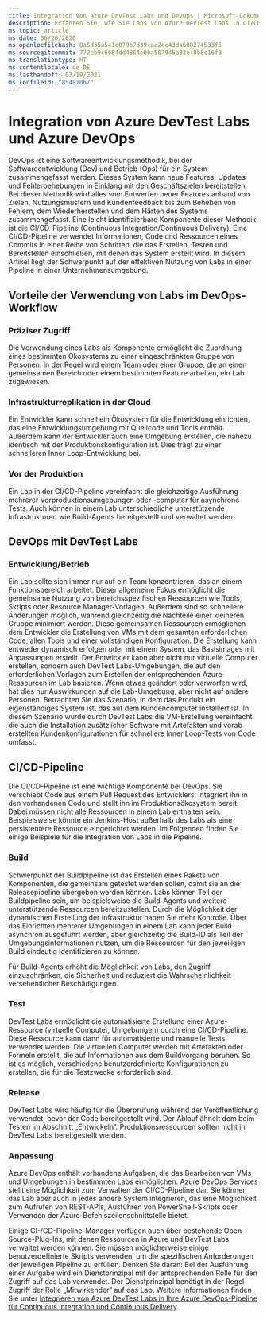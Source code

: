 ```yaml
---
title: Integration von Azure DevTest Labs und DevOps | Microsoft-Dokumentation
description: Erfahren Sie, wie Sie Labs von Azure DevTest Labs in CI/CD-Pipelines (Continuous Integration/Continuous Delivery) in einer Unternehmensumgebung verwenden.
ms.topic: article
ms.date: 06/26/2020
ms.openlocfilehash: 8a5d35a541e079b7d39cae2ec43da608274533f5
ms.sourcegitcommit: 772eb9c6684dd4864e0ba507945a83e48b8c16f0
ms.translationtype: HT
ms.contentlocale: de-DE
ms.lasthandoff: 03/19/2021
ms.locfileid: "85481067"
---
```

# <a name="integration-of-azure-devtest-labs-and-azure-devops"></a>Integration von Azure DevTest Labs und Azure DevOps
DevOps ist eine Softwareentwicklungsmethodik, bei der Softwareentwicklung (Dev) und Betrieb (Ops) für ein System zusammengefasst werden. Dieses System kann neue Features, Updates und Fehlerbehebungen in Einklang mit den Geschäftszielen bereitstellen. Bei dieser Methodik wird alles vom Entwerfen neuer Features anhand von Zielen, Nutzungsmustern und Kundenfeedback bis zum Beheben von Fehlern, dem Wiederherstellen und dem Härten des Systems zusammengefasst. Eine leicht identifizierbare Komponente dieser Methodik ist die CI/CD-Pipeline (Continuous Integration/Continuous Delivery). Eine CI/CD-Pipeline verwendet Informationen, Code und Ressourcen eines Commits in einer Reihe von Schritten, die das Erstellen, Testen und Bereitstellen einschließen, mit denen das System erstellt wird. In diesem Artikel liegt der Schwerpunkt auf der effektiven Nutzung von Labs in einer Pipeline in einer Unternehmensumgebung. 

## <a name="benefits-of-using-labs-in-devops-workflow"></a>Vorteile der Verwendung von Labs im DevOps-Workflow 

### <a name="focused-access"></a>Präziser Zugriff 
Die Verwendung eines Labs als Komponente ermöglicht die Zuordnung eines bestimmten Ökosystems zu einer eingeschränkten Gruppe von Personen. In der Regel wird einem Team oder einer Gruppe, die an einen gemeinsamen Bereich oder einem bestimmten Feature arbeiten, ein Lab zugewiesen.   

### <a name="infrastructure-replication-in-the-cloud"></a>Infrastrukturreplikation in der Cloud 
Ein Entwickler kann schnell ein Ökosystem für die Entwicklung einrichten, das eine Entwicklungsumgebung mit Quellcode und Tools enthält. Außerdem kann der Entwickler auch eine Umgebung erstellen, die nahezu identisch mit der Produktionskonfiguration ist. Dies trägt zu einer schnelleren Inner Loop-Entwicklung bei. 

### <a name="pre-production"></a>Vor der Produktion 
Ein Lab in der CI/CD-Pipeline vereinfacht die gleichzeitige Ausführung mehrerer Vorproduktionsumgebungen oder -computer für asynchrone Tests. Auch können in einem Lab unterschiedliche unterstützende Infrastrukturen wie Build-Agents bereitgestellt und verwaltet werden. 

## <a name="devops-with-devtest-labs"></a>DevOps mit DevTest Labs 

### <a name="development--operation"></a>Entwicklung/Betrieb 
Ein Lab sollte sich immer nur auf ein Team konzentrieren, das an einem Funktionsbereich arbeitet. Dieser allgemeine Fokus ermöglicht die gemeinsame Nutzung von bereichsspezifischen Ressourcen wie Tools, Skripts oder Resource Manager-Vorlagen. Außerdem sind so schnellere Änderungen möglich, während gleichzeitig die Nachteile einer kleineren Gruppe minimiert werden. Diese gemeinsamen Ressourcen ermöglichen dem Entwickler die Erstellung von VMs mit dem gesamten erforderlichen Code, allen Tools und einer vollständigen Konfiguration. Die Erstellung kann entweder dynamisch erfolgen oder mit einem System, das Basisimages mit Anpassungen erstellt. Der Entwickler kann aber nicht nur virtuelle Computer erstellen, sondern auch DevTest Labs-Umgebungen, die auf den erforderlichen Vorlagen zum Erstellen der entsprechenden Azure-Ressourcen im Lab basieren. Wenn etwas geändert oder verworfen wird, hat dies nur Auswirkungen auf die Lab-Umgebung, aber nicht auf andere Personen. Betrachten Sie das Szenario, in dem das Produkt ein eigenständiges System ist, das auf dem Kundencomputer installiert ist. In diesem Szenario wurde durch DevTest Labs die VM-Erstellung vereinfacht, die auch die Installation zusätzlicher Software mit Artefakten und vorab erstellten Kundenkonfigurationen für schnellere Inner Loop-Tests von Code umfasst. 
  
## <a name="cicd-pipeline"></a>CI/CD-Pipeline 
Die CI/CD-Pipeline ist eine wichtige Komponente bei DevOps. Sie verschiebt Code aus einem Pull Request des Entwicklers, integriert ihn in den vorhandenen Code und stellt ihn im Produktionsökosystem bereit. Dabei müssen nicht alle Ressourcen in einem Lab enthalten sein. Beispielsweise könnte ein Jenkins-Host außerhalb des Labs als eine persistentere Ressource eingerichtet werden. Im Folgenden finden Sie einige Beispiele für die Integration von Labs in die Pipeline. 

### <a name="build"></a>Build 
Schwerpunkt der Buildpipeline ist das Erstellen eines Pakets von Komponenten, die gemeinsam getestet werden sollen, damit sie an die Releasepipeline übergeben werden können. Labs können Teil der Buildpipeline sein, um beispielsweise die Build-Agents und weitere unterstützende Ressourcen bereitzustellen. Durch die Möglichkeit der dynamischen Erstellung der Infrastruktur haben Sie mehr Kontrolle. Über das Einrichten mehrerer Umgebungen in einem Lab kann jeder Build asynchron ausgeführt werden, aber gleichzeitig die Build-ID als Teil der Umgebungsinformationen nutzen, um die Ressourcen für den jeweiligen Build eindeutig identifizieren zu können.   

Für Build-Agents erhöht die Möglichkeit von Labs, den Zugriff einzuschränken, die Sicherheit und reduziert die Wahrscheinlichkeit versehentlicher Beschädigungen.  

### <a name="test"></a>Test 
DevTest Labs ermöglicht die automatisierte Erstellung einer Azure-Ressource (virtuelle Computer, Umgebungen) durch eine CI/CD-Pipeline. Diese Ressource kann dann für automatisierte und manuelle Tests verwendet werden. Die virtuellen Computer werden mit Artefakten oder Formeln erstellt, die auf Informationen aus dem Buildvorgang beruhen. So ist es möglich, verschiedene benutzerdefinierte Konfigurationen zu erstellen, die für die Testzwecke erforderlich sind.   

### <a name="release"></a>Release 
DevTest Labs wird häufig für die Überprüfung während der Veröffentlichung verwendet, bevor der Code bereitgestellt wird. Der Ablauf ähnelt dem beim Testen im Abschnitt „Entwickeln“. Produktionsressourcen sollten nicht in DevTest Labs bereitgestellt werden. 

### <a name="customization"></a>Anpassung 
Azure DevOps enthält vorhandene Aufgaben, die das Bearbeiten von VMs und Umgebungen in bestimmten Labs ermöglichen. Azure DevOps Services stellt eine Möglichkeit zum Verwalten der CI/CD-Pipeline dar. Sie können das Lab aber auch in jedes andere System integrieren, das eine Möglichkeit zum Aufrufen von REST-APIs, Ausführen von PowerShell-Skripts oder Verwenden der Azure-Befehlszeilenschnittstelle bietet. 

Einige CI-/CD-Pipeline-Manager verfügen auch über bestehende Open-Source-Plug-Ins, mit denen Ressourcen in Azure und DevTest Labs verwaltet werden können. Sie müssen möglicherweise einige benutzerdefinierte Skripts verwenden, um die spezifischen Anforderungen der jeweiligen Pipeline zu erfüllen.  Denken Sie daran: Bei der Ausführung einer Aufgabe wird ein Dienstprinzipal mit der entsprechenden Rolle für den Zugriff auf das Lab verwendet. Der Dienstprinzipal benötigt in der Regel Zugriff der Rolle „Mitwirkender“ auf das Lab. Weitere Informationen finden Sie unter [Integrieren von Azure DevTest Labs in Ihre Azure DevOps-Pipeline für Continuous Integration und Continuous Delivery](devtest-lab-integrate-ci-cd.md). 
 